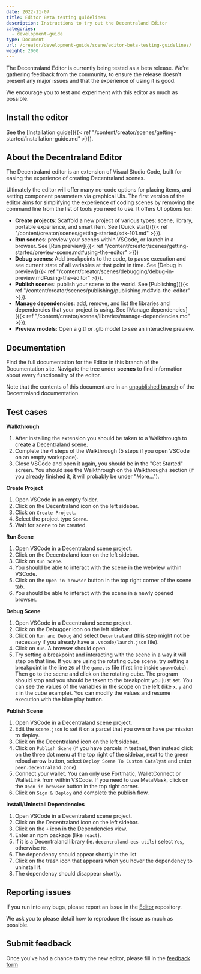 ```yaml
---
date: 2022-11-07
title: Editor Beta testing guidelines
description: Instructions to try out the Decentraland Editor
categories:
  - development-guide
type: Document
url: /creator/development-guide/scene/editor-beta-testing-guidelines/
weight: 2000
---
```



The Decentraland Editor is currently being tested as a beta release. We're gathering feedback from the community, to ensure the release doesn't present any major issues and that the experience of using it is good.

We encourage you to test and experiment with this editor as much as possible.

## Install the editor

See the [Installation guide]({{< ref "/content/creator/scenes/getting-started/installation-guide.md" >}}).

## About the Decentraland Editor

The Decentraland editor is an extension of Visual Studio Code, built for easing the experience of creating Decentraland scenes.

Ultimately the editor will offer many no-code options for placing items, and setting component parameters via graphical UIs. The first version of the editor aims for simplifying the experience of coding scenes by removing the command line from the list of tools you need to use. It offers UI options for:

- **Create projects**: Scaffold a new project of various types: scene, library, portable experience, and smart item. See [Quick start]({{< ref "/content/creator/scenes/getting-started/sdk-101.md" >}}).
- **Run scenes**: preview your scenes within VSCode, or launch in a browser. See [Run preiview]({{< ref "/content/creator/scenes/getting-started/preview-scene.md#using-the-editor" >}})
- **Debug scenes**: Add breakpoints to the code, to pause execution and see current state of all variables at that point in time. See [Debug in preview]({{< ref "/content/creator/scenes/debugging/debug-in-preview.md#using-the-editor" >}}).
- **Publish scenes**: publish your scene to the world. See [Publishing]({{< ref "/content/creator/scenes/publishing/publishing.md#via-the-editor" >}}).
- **Manage dependencies**: add, remove, and list the libraries and dependencies that your project is using. See [Manage dependencies]({{< ref "/content/creator/scenes/libraries/manage-dependencies.md" >}}).
- **Preview models**: Open a gltf or .glb model to see an interactive preview.

## Documentation

Find the full documentation for the Editor in this branch of the Documentation site. Navigate the tree under **scenes** to find information about every functionality of the editor.

Note that the contents of this document are in an [unpublished branch](https://editor.new-docs-6m4.pages.dev/creator/development-guide/scene/editor-beta-testing-guidelines/) of the Decentraland documentation.

## Test cases

**Walkthrough**

1. After installing the extension you should be taken to a Walkthrough to create a Decentraland scene.
2. Complete the 4 steps of the Walkthrough (5 steps if you open VSCode on an empty workspace).
3. Close VSCode and open it again, you should be in the "Get Started" screen. You should see the Walkthrough on the Walkthroughs section (if you already finished it, it will probably be under "More...").

**Create Project**

1. Open VSCode in an empty folder.
2. Click on the Decentraland icon on the left sidebar.
3. Click on `Create Project`.
4. Select the project type `Scene`.
5. Wait for scene to be created.

**Run Scene**

1. Open VSCode in a Decentraland scene project.
2. Click on the Decentraland icon on the left sidebar.
3. Click on `Run Scene`.
4. You should be able to interact with the scene in the webview within VSCode.
5. Click on the `Open in browser` button in the top right corner of the scene tab.
6. You should be able to interact with the scene in a newly opened browser.

**Debug Scene**

1. Open VSCode in a Decentraland scene project.
2. Click on the Debugger icon on the left sidebar.
3. Click on `Run and Debug` and select `Decentraland` (this step might not be necessary if you already have a `.vscode/launch.json` file).
4. Click on `Run`. A browser should open.
5. Try setting a breakpoint and interacting with the scene in a way it will step on that line. If you are using the rotating cube scene, try setting a breakpoint in the line `26` of the `game.ts` file (first line inside `spawnCube`). Then go to the scene and click on the rotating cube. The program should stop and you should be taken to the breakpoint you just set. You can see the values of the variables in the scope on the left (like `x`, `y` and `z` in the cube example). You can modify the values and resume execution with the blue play button.

**Publish Scene**

1. Open VSCode in a Decentraland scene project.
2. Edit the `scene.json` to set it on a parcel that you own or have permission to deploy.
3. Click on the Decentraland icon on the left sidebar.
4. Click on `Publish Scene` (if you have parcels in testnet, then instead click on the three dot menu at the top right of the sidebar, next to the green reload arrow button, select `Deploy Scene To Custom Catalyst` and enter `peer.decentraland.zone`).
5. Connect your wallet. You can only use Fortmatic, WalletConnect or WalletLink from within VSCode. If you need to use MetaMask, click on the `Open in browser` button in the top right corner.
6. Click on `Sign & Deploy` and complete the publish flow.

**Install/Uninstall Dependencies**

1. Open VSCode in a Decentraland scene project.
2. Click on the Decentraland icon on the left sidebar.
3. Click on the `+` icon in the Dependencies view. 
4. Enter an npm package (like `react`).
5. If it is a Decentraland library (ie. `decentraland-ecs-utils`) select `Yes`, otherwise `No`.
6. The dependency should appear shortly in the list
7. Click on the trash icon that appears when you hover the dependency to uninstall it.
8. The dependency should disappear shortly.


## Reporting issues


If you run into any bugs, please report an issue in the [Editor](https://github.com/decentraland/editor) repository.

We ask you to please detail how to reproduce the issue as much as possible.


## Submit feedback

Once you've had a chance to try the new editor, please fill in the [feedback form](https://form.typeform.com/to/aODGpdoQ)